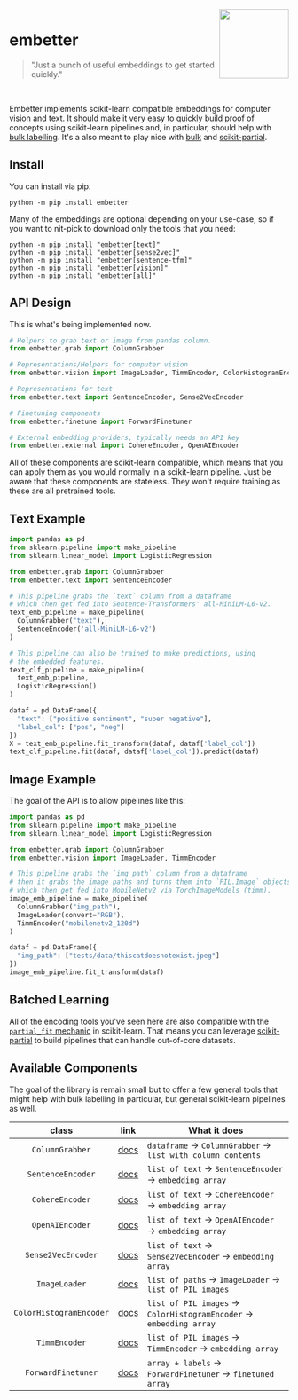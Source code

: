 <img src="https://raw.githubusercontent.com/koaning/embetter/main/docs/images/icon.png" width="125" height="125" align="right" />

# embetter

> "Just a bunch of useful embeddings to get started quickly."

<br> 

Embetter implements scikit-learn compatible embeddings for computer vision and text. It should make it very easy to quickly build proof of concepts using scikit-learn pipelines and, in particular, should help with [bulk labelling](https://www.youtube.com/watch?v=gDk7_f3ovIk). It's a also meant to play nice with [bulk](https://github.com/koaning/bulk) and [scikit-partial](https://github.com/koaning/scikit-partial).

## Install 

You can install via pip.

```
python -m pip install embetter
```

Many of the embeddings are optional depending on your use-case, so if you
want to nit-pick to download only the tools that you need: 

```
python -m pip install "embetter[text]"
python -m pip install "embetter[sense2vec]"
python -m pip install "embetter[sentence-tfm]"
python -m pip install "embetter[vision]"
python -m pip install "embetter[all]"
```

## API Design 

This is what's being implemented now. 

```python
# Helpers to grab text or image from pandas column.
from embetter.grab import ColumnGrabber

# Representations/Helpers for computer vision
from embetter.vision import ImageLoader, TimmEncoder, ColorHistogramEncoder

# Representations for text
from embetter.text import SentenceEncoder, Sense2VecEncoder

# Finetuning components 
from embetter.finetune import ForwardFinetuner

# External embedding providers, typically needs an API key
from embetter.external import CohereEncoder, OpenAIEncoder
```

All of these components are scikit-learn compatible, which means that you
can apply them as you would normally in a scikit-learn pipeline. Just be aware
that these components are stateless. They won't require training as these 
are all pretrained tools. 

## Text Example

```python
import pandas as pd
from sklearn.pipeline import make_pipeline 
from sklearn.linear_model import LogisticRegression

from embetter.grab import ColumnGrabber
from embetter.text import SentenceEncoder

# This pipeline grabs the `text` column from a dataframe
# which then get fed into Sentence-Transformers' all-MiniLM-L6-v2.
text_emb_pipeline = make_pipeline(
  ColumnGrabber("text"),
  SentenceEncoder('all-MiniLM-L6-v2')
)

# This pipeline can also be trained to make predictions, using
# the embedded features. 
text_clf_pipeline = make_pipeline(
  text_emb_pipeline,
  LogisticRegression()
)

dataf = pd.DataFrame({
  "text": ["positive sentiment", "super negative"],
  "label_col": ["pos", "neg"]
})
X = text_emb_pipeline.fit_transform(dataf, dataf['label_col'])
text_clf_pipeline.fit(dataf, dataf['label_col']).predict(dataf)
```

## Image Example

The goal of the API is to allow pipelines like this: 

```python
import pandas as pd
from sklearn.pipeline import make_pipeline 
from sklearn.linear_model import LogisticRegression

from embetter.grab import ColumnGrabber
from embetter.vision import ImageLoader, TimmEncoder

# This pipeline grabs the `img_path` column from a dataframe
# then it grabs the image paths and turns them into `PIL.Image` objects
# which then get fed into MobileNetv2 via TorchImageModels (timm).
image_emb_pipeline = make_pipeline(
  ColumnGrabber("img_path"),
  ImageLoader(convert="RGB"),
  TimmEncoder("mobilenetv2_120d")
)

dataf = pd.DataFrame({
  "img_path": ["tests/data/thiscatdoesnotexist.jpeg"]
})
image_emb_pipeline.fit_transform(dataf)
```

## Batched Learning 

All of the encoding tools you've seen here are also compatible
with the [`partial_fit` mechanic](https://scikit-learn.org/0.15/modules/scaling_strategies.html#incremental-learning) 
in scikit-learn. That means
you can leverage [scikit-partial](https://github.com/koaning/scikit-partial)
to build pipelines that can handle out-of-core datasets. 

## Available Components 

The goal of the library is remain small but to offer a few general tools
that might help with bulk labelling in particular, but general scikit-learn
pipelines as well.

|       class               | link                                                 | What it does                                                                                          |
|:-------------------------:|------------------------------------------------------|--------------------------------------------------------------|
| `ColumnGrabber`           | [docs](https://koaning.github.io/embetter/API/grab/) | `dataframe` → `ColumnGrabber` → `list with column contents`  |
| `SentenceEncoder`         | [docs](https://koaning.github.io/embetter/API/text/sentence-enc/) | `list of text` → `SentenceEncoder` → `embedding array`  |
| `CohereEncoder`         | [docs](https://koaning.github.io/embetter/API/external/cohere/) | `list of text` → `CohereEncoder` → `embedding array`  |
| `OpenAIEncoder`         | [docs](https://koaning.github.io/embetter/API/external/openai/) | `list of text` → `OpenAIEncoder` → `embedding array`  |
| `Sense2VecEncoder`        | [docs](https://koaning.github.io/embetter/API/text/sense2vec/)    | `list of text` → `Sense2VecEncoder` → `embedding array` |
| `ImageLoader`             | [docs](https://koaning.github.io/embetter/API/vision/imageload/) | `list of paths` → `ImageLoader` → `list of PIL images` |
| `ColorHistogramEncoder`   | [docs](https://koaning.github.io/embetter/API/vision/colorhist/) | `list of PIL images` → `ColorHistogramEncoder` → `embedding array`           |
| `TimmEncoder`             | [docs](https://koaning.github.io/embetter/API/vision/timm/) | `list of PIL images` → `TimmEncoder` → `embedding array`                     |
| `ForwardFinetuner`        | [docs](https://koaning.github.io/embetter/API/finetune/feedforward/) | `array + labels` → `ForwardFinetuner` → `finetuned array`                     |
